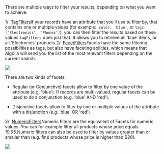 There are multiple ways to filter your results, depending on what you want to achieve:

1/  [TagFilters](https://www.algolia.com/doc/ruby#tagFilters)If your records have an attribute that you'll use to filter by, that contains one or multiple values (for example:  `color: 'blue'`, or `tags: ['Electronics', 'Phones']`), you can then filter the results based on these values.`tagFilters` does just that. It allows you to retrieve all 'blue' items, or all 'Electronics' products.2/  [FacetFilters](https://www.algolia.com/doc/ruby#facetFilters)Facets have the same filtering possibilities as tags, but also have faceting abilities, which means that Algolia will send you the list of the most relevant filters depending on the current search.

![](https://s3.amazonaws.com/helpscout.net/docs/assets/557c2386e4b01a224b42b2b3/images/55e013f8c69791085647d104/file-xf6wFnHrxZ.png)

There are two kinds of facets:

*   Regular (or Conjunctive) facets allow to filter by one value of the attribute (e.g. 'blue'). If records are multi-valued, regular facets can be used to do a conjunction (e.g. 'blue' AND 'red').

*   Disjunctive facets allow to filter by one or multiple values of the attribute with a disjunction (e.g. 'blue' OR 'red')

3/  [NumericFilters](https://www.algolia.com/doc/ruby#numericFilters)Numeric filters are the equivalent of Facets for numeric values. You can for example filter all products whose price equals _19.95_.Numeric filters can also be used to filter by values greater than or smaller than (e.g. find products whose price is higher than $20).

![](https://s3.amazonaws.com/helpscout.net/docs/assets/557c2386e4b01a224b42b2b3/images/55e014469033600a2952886b/file-KI6WvfCsbz.png)